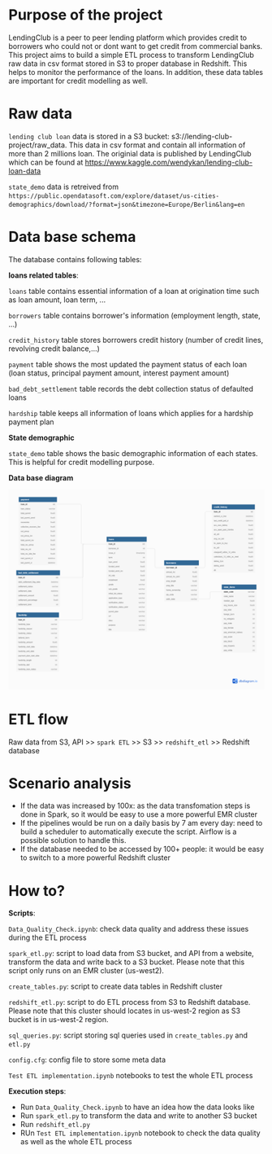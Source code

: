 #  Purpose of the project

LendingClub is a peer to peer lending platform which provides credit to borrowers who could not or dont want to get credit from commercial banks.
This project aims to build a simple ETL process to transform LendingClub raw data in csv format stored in S3 to proper database in Redshift. 
This helps to monitor the performance of the loans. In addition, these data tables are important for credit modelling as well.

# Raw data
`lending club loan` data is stored in a S3 bucket: s3://lending-club-project/raw_data. This data in csv format and contain all information of more than 2 millions loan. 
The originial data is published by LendingClub which can be found at https://www.kaggle.com/wendykan/lending-club-loan-data

`state_demo` data is retreived from `https://public.opendatasoft.com/explore/dataset/us-cities-demographics/download/?format=json&timezone=Europe/Berlin&lang=en`


# Data base schema

The database contains following tables:

**loans related tables**:

`loans` table contains essential information of a loan at origination time such as loan amount, loan term, ...

`borrowers` table contains borrower's information (employment length, state, ...)

`credit_history` table stores borrowers credit history  (number of credit lines, revolving credit balance,...)

`payment` table shows the most updated the payment status of each loan (loan status, principal payment amount, interest payment amount)

`bad_debt_settlement` table records the debt collection status of defaulted loans

`hardship` table keeps all information of loans which applies for a hardship payment plan


**State demographic**

`state_demo` table shows the basic demographic information of each states. This is helpful for credit modelling purpose.
 
 **Data base diagram**

![alt text](/img/data_base_dig.png "Data base diagram")

# ETL flow

Raw data from S3, API >> `spark ETL` >> S3 >> `redshift_etl` >> Redshift database

# Scenario analysis 
- If the data was increased by 100x: as the data transfomation steps is done in Spark, so it would be easy to use a more powerful EMR cluster
- If the pipelines would be run on a daily basis by 7 am every day: need to build a scheduler to automatically execute the script. Airflow is a possible solution to handle this.
- If the database needed to be accessed by 100+ people: it would be easy to switch to a more powerful Redshift cluster

# How to?

**Scripts**:

`Data_Quality_Check.ipynb`: check data quality and address these issues during the ETL process

`spark_etl.py`: script to load data from S3 bucket, and API from a website, transform the data and write back to a S3 bucket. 
Please note that this script only runs on an EMR cluster (us-west2).

`create_tables.py`: script to create data tables in Redshift cluster 

`redshift_etl.py`: script to do ETL process from S3 to Redshift database. Please note that this cluster should locates in us-west-2 region as S3 bucket is in us-west-2 region.

`sql_queries.py`: script storing sql queries used in `create_tables.py` and `etl.py`  

`config.cfg`: config file to store some meta data  

`Test ETL implementation.ipynb` notebooks to test the whole ETL process  

**Execution steps**:

- Run `Data_Quality_Check.ipynb` to have an idea how the data looks like
- Run `spark_etl.py` to transform the data and write to another S3 bucket 
- Run `redshift_etl.py`
- RUn `Test ETL implementation.ipynb` notebook to check the data quality as well as the whole ETL process




